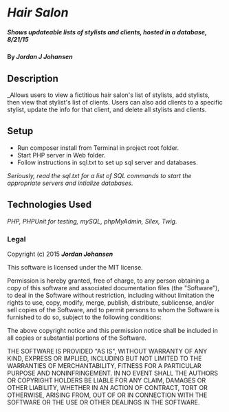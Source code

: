 # _Hair Salon_

##### _Shows updateable lists of stylists and clients, hosted in a database, 8/21/15_

#### By _**Jordan J Johansen**_

## Description

_Allows users to view a fictitious hair salon's list of stylists, add stylists, then view that stylist's list of clients.  Users can also add clients to a specific stylist, update the info for that client, and delete all stylists and clients.

## Setup

* Run composer install from Terminal in project root folder.
* Start PHP server in Web folder.
* Follow instructions in sql.txt to set up sql server and databases.

_Seriously, read the sql.txt for a list of SQL commands to start the appropriate servers and intialize databases._

## Technologies Used

_PHP, PHPUnit for testing, mySQL, phpMyAdmin, Silex, Twig._

### Legal


Copyright (c) 2015 **_Jordan Johansen_**

This software is licensed under the MIT license.

Permission is hereby granted, free of charge, to any person obtaining a copy
of this software and associated documentation files (the "Software"), to deal
in the Software without restriction, including without limitation the rights
to use, copy, modify, merge, publish, distribute, sublicense, and/or sell
copies of the Software, and to permit persons to whom the Software is
furnished to do so, subject to the following conditions:

The above copyright notice and this permission notice shall be included in
all copies or substantial portions of the Software.

THE SOFTWARE IS PROVIDED "AS IS", WITHOUT WARRANTY OF ANY KIND, EXPRESS OR
IMPLIED, INCLUDING BUT NOT LIMITED TO THE WARRANTIES OF MERCHANTABILITY,
FITNESS FOR A PARTICULAR PURPOSE AND NONINFRINGEMENT. IN NO EVENT SHALL THE
AUTHORS OR COPYRIGHT HOLDERS BE LIABLE FOR ANY CLAIM, DAMAGES OR OTHER
LIABILITY, WHETHER IN AN ACTION OF CONTRACT, TORT OR OTHERWISE, ARISING FROM,
OUT OF OR IN CONNECTION WITH THE SOFTWARE OR THE USE OR OTHER DEALINGS IN
THE SOFTWARE.
